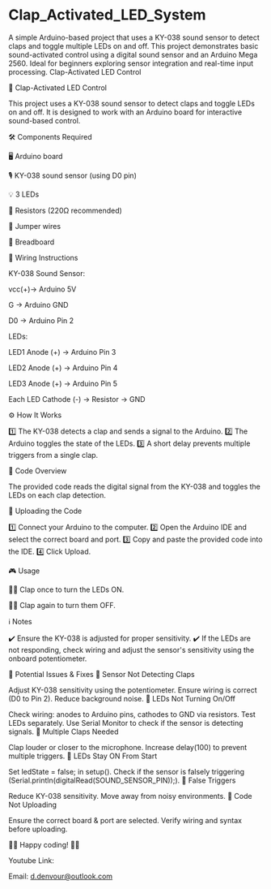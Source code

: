 # Clap_Activated_LED_System
A simple Arduino-based project that uses a KY-038 sound sensor to detect claps and toggle multiple LEDs on and off. This project demonstrates basic sound-activated control using a digital sound sensor and an Arduino Mega 2560. Ideal for beginners exploring sensor integration and real-time input processing.
Clap-Activated LED Control

🎤 Clap-Activated LED Control

This project uses a KY-038 sound sensor to detect claps and toggle LEDs on and off. It is designed to work with an Arduino board for interactive sound-based control.

🛠 Components Required

🖥 Arduino board

🎙 KY-038 sound sensor (using D0 pin)

💡 3 LEDs

🔌 Resistors (220Ω recommended)

🔗 Jumper wires

🔲 Breadboard

🔌 Wiring Instructions

KY-038 Sound Sensor:

vcc(+)→ Arduino 5V

G → Arduino GND

D0 → Arduino Pin 2

LEDs:

LED1 Anode (+) → Arduino Pin 3

LED2 Anode (+) → Arduino Pin 4

LED3 Anode (+) → Arduino Pin 5

Each LED Cathode (-) → Resistor → GND

⚙️ How It Works

1️⃣ The KY-038 detects a clap and sends a signal to the Arduino.
2️⃣ The Arduino toggles the state of the LEDs.
3️⃣ A short delay prevents multiple triggers from a single clap.

📝 Code Overview

The provided code reads the digital signal from the KY-038 and toggles the LEDs on each clap detection.

🚀 Uploading the Code

1️⃣ Connect your Arduino to the computer.
2️⃣ Open the Arduino IDE and select the correct board and port.
3️⃣ Copy and paste the provided code into the IDE.
4️⃣ Click Upload.

🎮 Usage

👏🏿 Clap once to turn the LEDs ON.

👏🏿 Clap again to turn them OFF.

ℹ️ Notes

✔️ Ensure the KY-038 is adjusted for proper sensitivity.
✔️ If the LEDs are not responding, check wiring and adjust the sensor's sensitivity using the onboard potentiometer.

🚨 Potential Issues & Fixes
🔹 Sensor Not Detecting Claps

Adjust KY-038 sensitivity using the potentiometer.
Ensure wiring is correct (D0 to Pin 2).
Reduce background noise.
🔹 LEDs Not Turning On/Off

Check wiring: anodes to Arduino pins, cathodes to GND via resistors.
Test LEDs separately.
Use Serial Monitor to check if the sensor is detecting signals.
🔹 Multiple Claps Needed

Clap louder or closer to the microphone.
Increase delay(100) to prevent multiple triggers.
🔹 LEDs Stay ON From Start

Set ledState = false; in setup().
Check if the sensor is falsely triggering (Serial.println(digitalRead(SOUND_SENSOR_PIN));).
🔹 False Triggers

Reduce KY-038 sensitivity.
Move away from noisy environments.
🔹 Code Not Uploading

Ensure the correct board & port are selected.
Verify wiring and syntax before uploading.

🕺🏿 Happy coding! 🕺🏿

Youtube Link: 

Email: d.denvour@outlook.com
